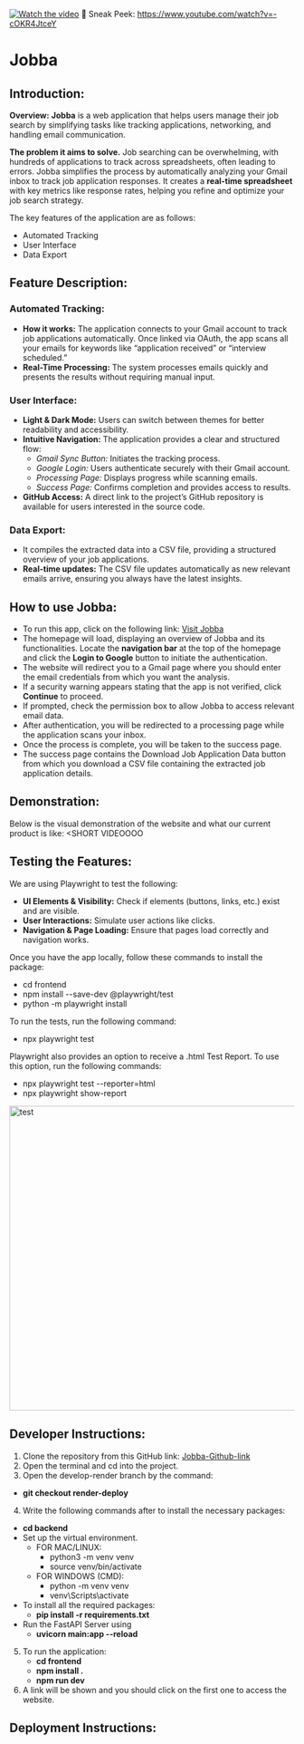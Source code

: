 
[![Watch the video](http://img.youtube.com/vi/-cOKR4JtceY/maxresdefault.jpg)](https://www.youtube.com/watch?v=-cOKR4JtceY)
🎥 Sneak Peek: https://www.youtube.com/watch?v=-cOKR4JtceY

# Jobba
## Introduction:
**Overview:**
**Jobba** is a web application that helps users manage their job search by simplifying tasks like tracking applications, networking, and handling email communication. 

**The problem it aims to solve.**
Job searching can be overwhelming, with hundreds of applications to track across spreadsheets, often leading to errors. Jobba simplifies the process by automatically analyzing your Gmail inbox to track job application responses. It creates a **real-time spreadsheet** with key metrics like response rates, helping you refine and optimize your job search strategy.

The key features of the application are as follows:
- Automated Tracking
- User Interface
- Data Export

## Feature Description:
### Automated Tracking:
- **How it works:**  The application connects to your Gmail account to track job applications automatically. Once linked via OAuth, the app scans all your emails for keywords like “application received” or “interview scheduled.” 
- **Real-Time Processing:** The system processes emails quickly and presents the results without requiring manual input.

### User Interface:
- **Light & Dark Mode:** Users can switch between themes for better readability and accessibility.
- **Intuitive Navigation:** The application provides a clear and structured flow:
  - _Gmail Sync Button:_ Initiates the tracking process.
  - _Google Login:_ Users authenticate securely with their Gmail account.
  - _Processing Page:_ Displays progress while scanning emails.
  - _Success Page:_ Confirms completion and provides access to results.
- **GitHub Access:** A direct link to the project’s GitHub repository is available for users interested in the source code.

### Data Export:
- It compiles the extracted data into a CSV file, providing a structured overview of your job applications.
- **Real-time updates:** The CSV file updates automatically as new relevant emails arrive, ensuring you always have the latest insights.

## How to use Jobba:
- To run this app, click on the following link: [Visit Jobba](https://jobba.onrender.com/)
- The homepage will load, displaying an overview of Jobba and its functionalities. Locate the **navigation bar** at the top of the homepage and click the **Login to Google** button to initiate the authentication.
- The website will redirect you to a Gmail page where you should enter the email credentials from which you want the analysis.
- If a security warning appears stating that the app is not verified, click **Continue** to proceed.
- If prompted, check the permission box to allow Jobba to access relevant email data.
- After authentication, you will be redirected to a processing page while the application scans your inbox.
- Once the process is complete, you will be taken to the success page.
- The success page contains the Download Job Application Data button from which you download a CSV file containing the extracted job application details.

## Demonstration:
Below is the visual demonstration of the website and what our current product is like:
<SHORT VIDEOOOO

## Testing the Features:
We are using Playwright to test the following:
  - **UI Elements & Visibility:** Check if elements (buttons, links, etc.) exist and are visible.
  - **User Interactions:** Simulate user actions like clicks.
  - **Navigation & Page Loading:** Ensure that pages load correctly and navigation works.

Once you have the app locally, follow these commands to install the package:
  - cd frontend
  - npm install --save-dev @playwright/test
  - python -m playwright install

To run the tests, run the following command:

  - npx playwright test

Playwright also provides an option to receive a .html Test Report. To use this option, run the following commands:
  - npx playwright test --reporter=html
  - npx playwright show-report

<img width="538" alt="test" src="https://github.com/user-attachments/assets/3ba944bd-4cf3-4500-82db-3c78b4b68981" />

## Developer Instructions:
1. Clone the repository from this GitHub link: [Jobba-Github-link](https://github.com/csc301-2025-s/jobba)
2. Open the terminal and cd into the project.
3. Open the develop-render branch by the command:
  - **git checkout render-deploy**
4. Write the following commands after to install the necessary packages:
  - **cd backend**
  - Set up the virtual environment.
    - FOR MAC/LINUX:
        - python3 -m venv venv
        - source venv/bin/activate
    - FOR WINDOWS (CMD):
        - python -m venv venv
        - venv\Scripts\activate
  - To install all the required packages:
    - **pip install -r requirements.txt**
  - Run the FastAPI Server using
    - **uvicorn main:app --reload**
5. To run the application:
    - **cd frontend**
    - **npm install .**
    - **npm run dev**
6. A link will be shown and you should click on the first one to access the website.

## Deployment Instructions:



